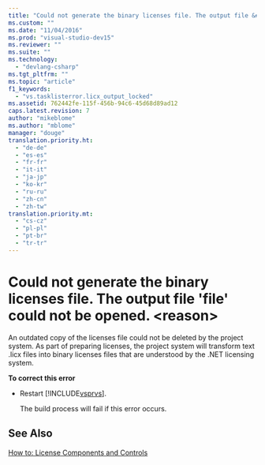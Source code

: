 ```yaml
---
title: "Could not generate the binary licenses file. The output file &#39;file&#39; could not be opened. &lt;reason&gt; | Microsoft Docs"
ms.custom: ""
ms.date: "11/04/2016"
ms.prod: "visual-studio-dev15"
ms.reviewer: ""
ms.suite: ""
ms.technology: 
  - "devlang-csharp"
ms.tgt_pltfrm: ""
ms.topic: "article"
f1_keywords: 
  - "vs.tasklisterror.licx_output_locked"
ms.assetid: 762442fe-115f-456b-94c6-45d68d89ad12
caps.latest.revision: 7
author: "mikeblome"
ms.author: "mblome"
manager: "douge"
translation.priority.ht: 
  - "de-de"
  - "es-es"
  - "fr-fr"
  - "it-it"
  - "ja-jp"
  - "ko-kr"
  - "ru-ru"
  - "zh-cn"
  - "zh-tw"
translation.priority.mt: 
  - "cs-cz"
  - "pl-pl"
  - "pt-br"
  - "tr-tr"
---
```

# Could not generate the binary licenses file. The output file &#39;file&#39; could not be opened. &lt;reason&gt;
An outdated copy of the licenses file could not be deleted by the project system. As part of preparing licenses, the project system will transform text .licx files into binary licenses files that are understood by the .NET licensing system.  
  
 **To correct this error**  
  
-   Restart [!INCLUDE[vsprvs](../code-quality/includes/vsprvs_md.md)].  
  
     The build process will fail if this error occurs.  
  
## See Also  
 [How to: License Components and Controls](../Topic/How%20to:%20License%20Components%20and%20Controls.md)